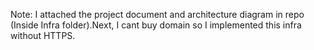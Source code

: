 Note: I attached the project document and architecture diagram in repo (Inside Infra folder).Next, I cant buy domain so I implemented this infra without HTTPS.
